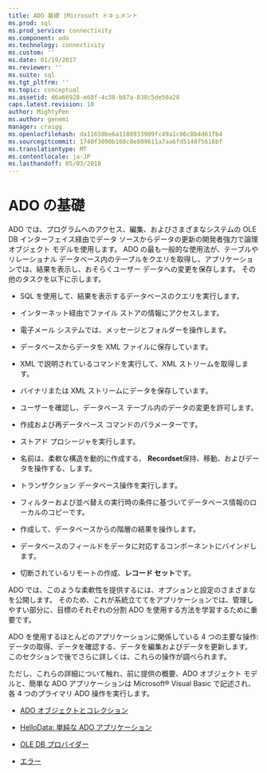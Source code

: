 ```yaml
---
title: ADO 基礎 |Microsoft ドキュメント
ms.prod: sql
ms.prod_service: connectivity
ms.component: ado
ms.technology: connectivity
ms.custom: ''
ms.date: 01/19/2017
ms.reviewer: ''
ms.suite: sql
ms.tgt_pltfrm: ''
ms.topic: conceptual
ms.assetid: d6a66928-e68f-4c38-b87a-838c5de50a28
caps.latest.revision: 10
author: MightyPen
ms.author: genemi
manager: craigg
ms.openlocfilehash: da11650be6a1188933909fc49a1c06c8b4d61fb4
ms.sourcegitcommit: 1740f3090b168c0e809611a7aa6fd514075616bf
ms.translationtype: MT
ms.contentlocale: ja-JP
ms.lasthandoff: 05/03/2018
---
```

# <a name="ado-fundamentals"></a>ADO の基礎
ADO では、プログラムへのアクセス、編集、およびさまざまなシステムの OLE DB インターフェイス経由でデータ ソースからデータの更新の開発者強力で論理オブジェクト モデルを使用します。 ADO の最も一般的な使用法が、テーブルやリレーショナル データベース内のテーブルをクエリを取得し、アプリケーションでは、結果を表示し、おそらくユーザー データへの変更を保存します。 その他のタスクを以下に示します。  
  
-   SQL を使用して、結果を表示するデータベースのクエリを実行します。  
  
-   インターネット経由でファイル ストアの情報にアクセスします。  
  
-   電子メール システムでは、メッセージとフォルダーを操作します。  
  
-   データベースからデータを XML ファイルに保存しています。  
  
-   XML で説明されているコマンドを実行して、XML ストリームを取得します。  
  
-   バイナリまたは XML ストリームにデータを保存しています。  
  
-   ユーザーを確認し、データベース テーブル内のデータの変更を許可します。  
  
-   作成および再データベース コマンドのパラメーターです。  
  
-   ストアド プロシージャを実行します。  
  
-   名前は、柔軟な構造を動的に作成する、 **Recordset**保持、移動、およびデータを操作する、します。  
  
-   トランザクション データベース操作を実行します。  
  
-   フィルターおよび並べ替えの実行時の条件に基づいてデータベース情報のローカルのコピーです。  
  
-   作成して、データベースからの階層の結果を操作します。  
  
-   データベースのフィールドをデータに対応するコンポーネントにバインドします。  
  
-   切断されているリモートの作成、**レコード セット**です。  
  
 ADO では、このような柔軟性を提供するには、オプションと設定のさまざまなを公開します。 そのため、これが系統立ててをアプリケーションでは、管理しやすい部分に、目標のそれぞれの分割 ADO を使用する方法を学習するために重要です。  
  
 ADO を使用するほとんどのアプリケーションに関係している 4 つの主要な操作: データの取得、データを確認する、データを編集およびデータを更新します。 このセクションで後でさらに詳しくは、これらの操作が調べられます。  
  
 ただし、これらの詳細について触れ、前に提供の概要、ADO オブジェクト モデルと、簡単な ADO アプリケーションは Microsoft® Visual Basic で記述され、各 4 つのプライマリ ADO 操作を実行します。  
  
-   [ADO オブジェクトとコレクション](../../../ado/guide/data/ado-objects-and-collections.md)  
  
-   [HelloData: 単純な ADO アプリケーション](../../../ado/guide/data/hellodata-a-simple-ado-application.md)  
  
-   [OLE DB プロバイダー](../../../ado/guide/data/ole-db-providers-ado.md)  
  
-   [エラー](../../../ado/guide/data/errors-ado.md)
